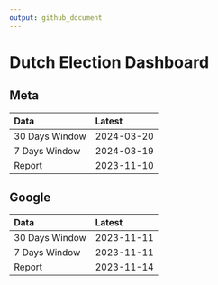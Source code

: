 ```yaml
---
output: github_document
---
```


# Dutch Election Dashboard



## Meta


|Data           |Latest     |
|:--------------|:----------|
|30 Days Window |2024-03-20 |
|7 Days Window  |2024-03-19 |
|Report         |2023-11-10 |

## Google


|Data           |Latest     |
|:--------------|:----------|
|30 Days Window |2023-11-11 |
|7 Days Window  |2023-11-11 |
|Report         |2023-11-14 |
